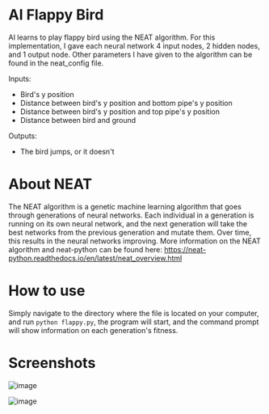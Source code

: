 # AI Flappy Bird
AI learns to play flappy bird using the NEAT algorithm. For this implementation, I gave each neural network 4 input nodes, 2 hidden nodes, and 1 output node. Other parameters I have given to the algorithm can be found in the neat_config file.

Inputs:
* Bird's y position
* Distance between bird's y position and bottom pipe's y position
* Distance between bird's y position and top pipe's y position
* Distance between bird and ground

Outputs:
* The bird jumps, or it doesn't

# About NEAT
The NEAT algorithm is a genetic machine learning algorithm that goes through generations of neural networks. Each individual in a generation is running on its own neural network, and the next generation will take the best networks from the previous generation and mutate them. Over time, this results in the neural networks improving. More information on the NEAT algorithm and neat-python can be found here: https://neat-python.readthedocs.io/en/latest/neat_overview.html

# How to use
Simply navigate to the directory where the file is located on your computer, and run ```python flappy.py```, the program will start, and the command prompt will show information on each generation's fitness.

# Screenshots
![image](https://user-images.githubusercontent.com/54284594/125872170-83678f0e-c432-43ed-b5fd-6ef6e19df5b9.png)

![image](https://user-images.githubusercontent.com/54284594/125873079-cd394d2f-ac52-4b5e-a5e2-60a559f0863f.png)

